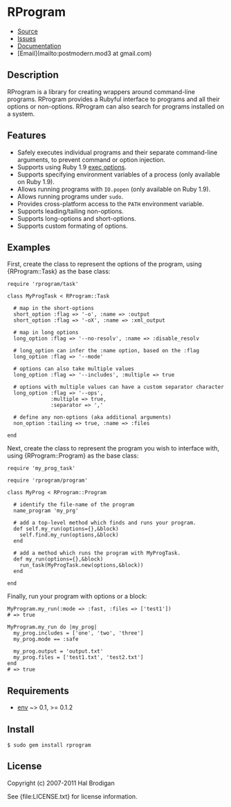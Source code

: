 # RProgram

* [Source](https://github.com/postmodern/rprogram)
* [Issues](https://github.com/postmodern/rprogram/issues)
* [Documentation](http://rubydoc.info/gems/rprogram/frames)
* [Email](mailto:postmodern.mod3 at gmail.com)

## Description
  
RProgram is a library for creating wrappers around command-line programs.
RProgram provides a Rubyful interface to programs and all their options
or non-options. RProgram can also search for programs installed on a
system.

## Features

* Safely executes individual programs and their separate command-line
  arguments, to prevent command or option injection.
* Supports using Ruby 1.9 [exec options](http://rubydoc.info/stdlib/core/1.9.2/Kernel#spawn-instance_method).
* Supports specifying environment variables of a process
  (only available on Ruby 1.9).
* Allows running programs with `IO.popen` (only available on Ruby 1.9).
* Allows running programs under `sudo`.
* Provides cross-platform access to the `PATH` environment variable.
* Supports leading/tailing non-options.
* Supports long-options and short-options.
* Supports custom formating of options.

## Examples

First, create the class to represent the options of the program, using
{RProgram::Task} as the base class:

    require 'rprogram/task'

    class MyProgTask < RProgram::Task

      # map in the short-options
      short_option :flag => '-o', :name => :output
      short_option :flag => '-oX', :name => :xml_output

      # map in long options
      long_option :flag => '--no-resolv', :name => :disable_resolv

      # long_option can infer the :name option, based on the :flag
      long_option :flag => '--mode'

      # options can also take multiple values
      long_option :flag => '--includes', :multiple => true

      # options with multiple values can have a custom separator character
      long_option :flag => '--ops',
                  :multiple => true,
                  :separator => ','

      # define any non-options (aka additional arguments)
      non_option :tailing => true, :name => :files

    end

Next, create the class to represent the program you wish to interface with,
using {RProgram::Program} as the base class:

    require 'my_prog_task'

    require 'rprogram/program'

    class MyProg < RProgram::Program

      # identify the file-name of the program
      name_program 'my_prg'

      # add a top-level method which finds and runs your program.
      def self.my_run(options={},&block)
        self.find.my_run(options,&block)
      end

      # add a method which runs the program with MyProgTask.
      def my_run(options={},&block)
        run_task(MyProgTask.new(options,&block))
      end

    end

Finally, run your program with options or a block:

    MyProgram.my_run(:mode => :fast, :files => ['test1'])
    # => true

    MyProgram.my_run do |my_prog|
      my_prog.includes = ['one', 'two', 'three']
      my_prog.mode == :safe

      my_prog.output = 'output.txt'
      my_prog.files = ['test1.txt', 'test2.txt']
    end
    # => true

## Requirements

* [env](https://github.com/postmodern/env) ~> 0.1, >= 0.1.2

## Install

    $ sudo gem install rprogram

## License

Copyright (c) 2007-2011 Hal Brodigan

See {file:LICENSE.txt} for license information.
